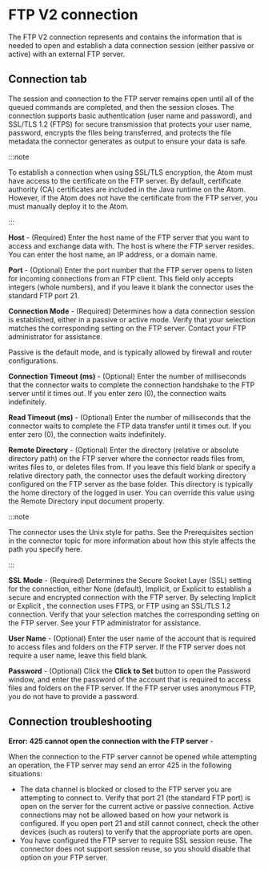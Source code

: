 # FTP V2 connection 

<head>
  <meta name="guidename" content="Integration"/>
  <meta name="context" content="GUID-0cb8c1ba-68d8-43b5-b04b-4f69ae752946"/>
</head>


The FTP V2 connection represents and contains the information that is needed to open and establish a data connection session \(either passive or active\) with an external FTP server.

## Connection tab 

The session and connection to the FTP server remains open until all of the queued commands are completed, and then the session closes. The connection supports basic authentication \(user name and password\), and SSL/TLS 1.2 \(FTPS\) for secure transmission that protects your user name, password, encrypts the files being transferred, and protects the file metadata the connector generates as output to ensure your data is safe.


:::note

To establish a connection when using SSL/TLS encryption, the Atom must have access to the certificate on the FTP server. By default, certificate authority \(CA\) certificates are included in the Java runtime on the Atom. However, if the Atom does not have the certificate from the FTP server, you must manually deploy it to the Atom.

:::



**Host** - 
\(Required\) Enter the host name of the FTP server that you want to access and exchange data with. The host is where the FTP server resides. You can enter the host name, an IP address, or a domain name.

**Port** - 
\(Optional\) Enter the port number that the FTP server opens to listen for incoming connections from an FTP client. This field only accepts integers \(whole numbers\), and if you leave it blank the connector uses the standard FTP port 21.

**Connection Mode** - 
\(Required\) Determines how a data connection session is established, either in a passive or active mode. Verify that your selection matches the corresponding setting on the FTP server. Contact your FTP administrator for assistance.

Passive is the default mode, and is typically allowed by firewall and router configurations.

**Connection Timeout \(ms\)** - 
\(Optional\) Enter the number of milliseconds that the connector waits to complete the connection handshake to the FTP server until it times out. If you enter zero \(0\), the connection waits indefinitely.

**Read Timeout \(ms\)** - 
\(Optional\) Enter the number of milliseconds that the connector waits to complete the FTP data transfer until it times out. If you enter zero \(0\), the connection waits indefinitely.

**Remote Directory** - 
\(Optional\) Enter the directory \(relative or absolute directory path\) on the FTP server where the connector reads files from, writes files to, or deletes files from. If you leave this field blank or specify a relative directory path, the connector uses the default working directory configured on the FTP server as the base folder. This directory is typically the home directory of the logged in user. You can override this value using the Remote Directory input document property.


:::note

The connector uses the Unix style for paths. See the Prerequisites section in the connector topic for more information about how this style affects the path you specify here.

:::

**SSL Mode** - 
\(Required\) Determines the Secure Socket Layer \(SSL\) setting for the connection, either None \(default\), Implicit, or Explicit to establish a secure and encrypted connection with the FTP server. By selecting Implicit or Explicit , the connection uses FTPS, or FTP using an SSL/TLS 1.2 connection. Verify that your selection matches the corresponding setting on the FTP server. See your FTP administrator for assistance.

**User Name** - 
\(Optional\) Enter the user name of the account that is required to access files and folders on the FTP server. If the FTP server does not require a user name, leave this field blank.

**Password** - 
\(Optional\) Click the **Click to Set** button to open the Password window, and enter the password of the account that is required to access files and folders on the FTP server. If the FTP server uses anonymous FTP, you do not have to provide a password.

## Connection troubleshooting 

**Error: 425 cannot open the connection with the FTP server** - 

When the connection to the FTP server cannot be opened while attempting an operation, the FTP server may send an error 425 in the following situations:

-   The data channel is blocked or closed to the FTP server you are attempting to connect to. Verify that port 21 \(the standard FTP port\) is open on the server for the current active or passive connection. Active connections may not be allowed based on how your network is configured. If you open port 21 and still cannot connect, check the other devices \(such as routers\) to verify that the appropriate ports are open.
-   You have configured the FTP server to require SSL session reuse. The connector does not support session reuse, so you should disable that option on your FTP server.